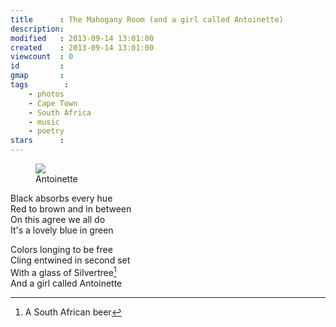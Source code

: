 ```yaml
---
title      : The Mahogany Room (and a girl called Antoinette)
description: 
modified   : 2013-09-14 13:01:00
created    : 2013-09-14 13:01:00
viewcount  : 0
id         : 
gmap       : 
tags        :
    - photos
    - Cape Town
    - South Africa
    - music
    - poetry
stars      : 
---
```


<figure>
    <img src="antoinette.jpg">
    <figcaption>Antoinette</figcaption>
</figure>

Black absorbs every hue  
Red to brown and in between  
On this agree we all do  
It's a lovely blue in green

Colors longing to be free  
Cling entwined in second set  
With a glass of Silvertree[^1]  
And a girl called Antoinette  

[^1]: A South African beer
